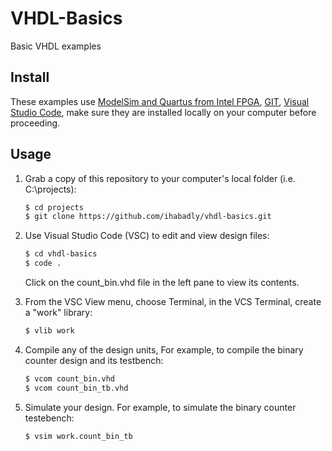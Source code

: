 # VHDL-Basics
Basic VHDL examples

## Install

These examples use [ModelSim and Quartus from Intel FPGA](http://fpgasoftware.intel.com/?edition=lite), [GIT](https://git-scm.com/download/win), [Visual Studio Code](https://code.visualstudio.com/download), make sure they are installed locally on your computer before proceeding.

## Usage

1. Grab a copy of this repository to your computer's local folder (i.e. C:\projects):

    ```sh
    $ cd projects
    $ git clone https://github.com/ihabadly/vhdl-basics.git
    ```
2. Use Visual Studio Code (VSC) to edit and view design files:

    ```sh
    $ cd vhdl-basics
    $ code .
    ```
    Click on the count_bin.vhd file in the left pane to view its contents.
    
3. From the VSC View menu, choose Terminal, in the VCS Terminal, create a "work" library:

    ```sh
    $ vlib work
    ```
    
4. Compile any of the design units, For example, to compile the binary counter design and its testbench:

    ```sh
    $ vcom count_bin.vhd
    $ vcom count_bin_tb.vhd
    ```
    
5. Simulate your design. For example, to simulate the binary counter testebench:

    ```sh
    $ vsim work.count_bin_tb
    ```
  
